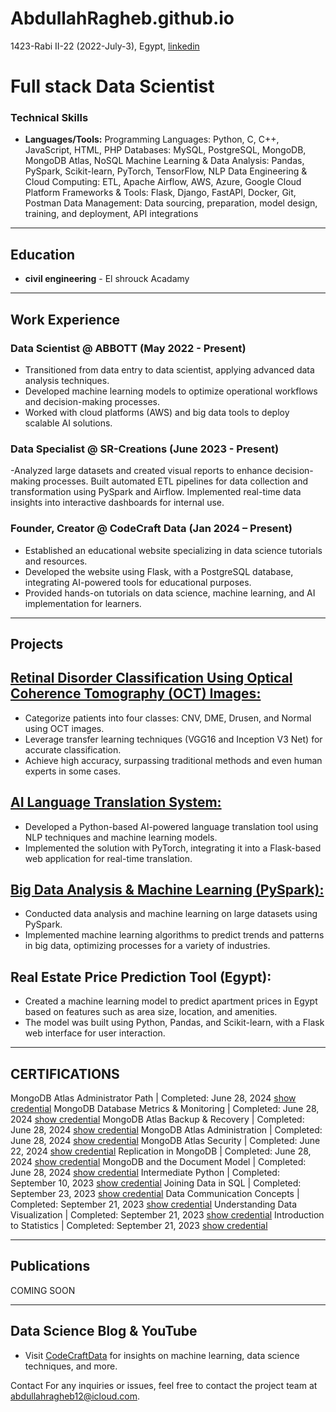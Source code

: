 # AbdullahRagheb.github.io
1423-Rabi II-22 (2022-July-3), Egypt, [linkedin](https://www.linkedin.com/in/abdullah-ragheb-97ab08237/)
# Full stack Data Scientist

### Technical Skills
- **Languages/Tools:** 
Programming Languages: Python, C, C++, JavaScript, HTML, PHP
Databases: MySQL, PostgreSQL, MongoDB, MongoDB Atlas, NoSQL
Machine Learning & Data Analysis: Pandas, PySpark, Scikit-learn, PyTorch, TensorFlow, NLP
Data Engineering & Cloud Computing: ETL, Apache Airflow, AWS, Azure, Google Cloud Platform Frameworks & Tools: Flask, Django, FastAPI, Docker, Git, Postman
Data Management: Data sourcing, preparation, model design, training, and deployment, API integrations

---

## Education
- **civil engineering** - El shrouck Acadamy

---

## Work Experience

### Data Scientist @ ABBOTT (May 2022 - Present)
- Transitioned from data entry to data scientist, applying advanced data analysis techniques.
- Developed machine learning models to optimize operational workflows and decision-making processes.
- Worked with cloud platforms (AWS) and big data tools to deploy scalable AI solutions.

### Data Specialist @ SR-Creations  (June 2023 - Present)
-Analyzed large datasets and created visual reports to enhance decision-making processes. 
Built automated ETL pipelines for data collection and transformation using PySpark and Airflow. Implemented real-time data insights into interactive dashboards for internal use.

### Founder, Creator @ CodeCraft Data  (Jan 2024 – Present)

- Established an educational website specializing in data science tutorials and resources.
- Developed the website using Flask, with a PostgreSQL database, integrating AI-powered tools for educational purposes.
- Provided hands-on tutorials on data science, machine learning, and AI implementation for learners.

---

## Projects

## [Retinal Disorder Classification Using Optical Coherence Tomography (OCT) Images:](https://github.com/AbdullahRagheb/retinal-disorders-detection)

- Categorize patients into four classes: CNV, DME, Drusen, and Normal using OCT images.
- Leverage transfer learning techniques (VGG16 and Inception V3 Net) for accurate classification.
- Achieve high accuracy, surpassing traditional methods and even human experts in some cases.

## [AI Language Translation System:](https://github.com/AbdullahRagheb/Google_translate_codealpha)

- Developed a Python-based AI-powered language translation tool using NLP techniques and machine learning models.
- Implemented the solution with PyTorch, integrating it into a Flask-based web application for real-time translation.

## [Big Data Analysis & Machine Learning (PySpark):](https://github.com/AbdullahRagheb/ML-anaylsis-for-Big-Data)

- Conducted data analysis and machine learning on large datasets using PySpark.
- Implemented machine learning algorithms to predict trends and patterns in big data, optimizing processes for a variety of industries.

## Real Estate Price Prediction Tool (Egypt):
- Created a machine learning model to predict apartment prices in Egypt based on features such as area size, location, and amenities.
- The model was built using Python, Pandas, and Scikit-learn, with a Flask web interface for user interaction.

---

## CERTIFICATIONS

MongoDB Atlas Administrator Path | Completed: June 28, 2024 [show credential](https://ti-user-certificates.s3.amazonaws.com/ae62dcd7-abdc-4e90-a570-83eccba49043/41c6f58e-49a2-4880-8c69-a91b2cdfae78-abdullah-ragheb-248ed791-37b4-4ebf-a11c-f4ba1828a395-certificate.pdf) 
MongoDB Database Metrics & Monitoring | Completed: June 28, 2024 [show credential](https://ti-user-certificates.s3.amazonaws.com/ae62dcd7-abdc-4e90-a570-83eccba49043/41c6f58e-49a2-4880-8c69-a91b2cdfae78-abdullah-ragheb-a6ea6b22-b93b-4e0a-bdb1-fae16a5d3932-certificate.pdf) 
MongoDB Atlas Backup & Recovery | Completed: June 28, 2024 [show credential](https://ti-user-certificates.s3.amazonaws.com/ae62dcd7-abdc-4e90-a570-83eccba49043/41c6f58e-49a2-4880-8c69-a91b2cdfae78-abdullah-ragheb-a6690952-41ed-4221-9b93-aee27cc26dfe-certificate.pdf) 
MongoDB Atlas Administration | Completed: June 28, 2024 [show credential](https://ti-user-certificates.s3.amazonaws.com/ae62dcd7-abdc-4e90-a570-83eccba49043/41c6f58e-49a2-4880-8c69-a91b2cdfae78-abdullah-ragheb-55794db7-491f-4dd9-920e-d484580c1493-certificate.pdf) 
MongoDB Atlas Security | Completed: June 22, 2024 [show credential](https://ti-user-certificates.s3.amazonaws.com/ae62dcd7-abdc-4e90-a570-83eccba49043/41c6f58e-49a2-4880-8c69-a91b2cdfae78-abdullah-ragheb-ef8ac10c-d366-4c11-b088-d636e1856de5-certificate.pdf) 
Replication in MongoDB | Completed: June 28, 2024 [show credential](https://ti-user-certificates.s3.amazonaws.com/ae62dcd7-abdc-4e90-a570-83eccba49043/41c6f58e-49a2-4880-8c69-a91b2cdfae78-abdullah-ragheb-827e42a5-356d-4770-bce1-516724912c89-certificate.pdf) 
MongoDB and the Document Model | Completed: June 28, 2024 [show credential](https://ti-user-certificates.s3.amazonaws.com/ae62dcd7-abdc-4e90-a570-83eccba49043/41c6f58e-49a2-4880-8c69-a91b2cdfae78-abdullah-ragheb-69303a3f-8d55-456d-b6e5-c2b9e29e10fc-certificate.pdf) 
Intermediate Python | Completed: September 10, 2023 [show credential](https://www.datacamp.com/statement-of-accomplishment/course/f79b93c524298f18dc6d808e8902ec56dfc0ab22?raw=1) 
Joining Data in SQL | Completed: September 23, 2023 [show credential](https://www.datacamp.com/statement-of-accomplishment/course/f2706535f5972ef16c6cefb9a756c34a3522bc5e?raw=1) 
Data Communication Concepts | Completed: September 21, 2023 [show credential](https://www.datacamp.com/statement-of-accomplishment/course/9b3363be60bfff2b13f4e817defb150bcc81d0b8?raw=1) 
Understanding Data Visualization | Completed: September 21, 2023 [show credential](https://www.datacamp.com/statement-of-accomplishment/course/c3c72ea63d62511ca0e65c0cd47298954ca5985c?raw=1) 
Introduction to Statistics | Completed: September 21, 2023 [show credential](https://www.datacamp.com/statement-of-accomplishment/course/80da6c53ff842f91d528edd02af29a67d049238c?raw=1) 

---

## Publications
COMING SOON

---

## Data Science Blog & YouTube
- Visit [CodeCraftData](CodeCraftData.site) for insights on machine learning, data science techniques, and more.


Contact
For any inquiries or issues, feel free to contact the project team at abdullahragheb12@icloud.com.
